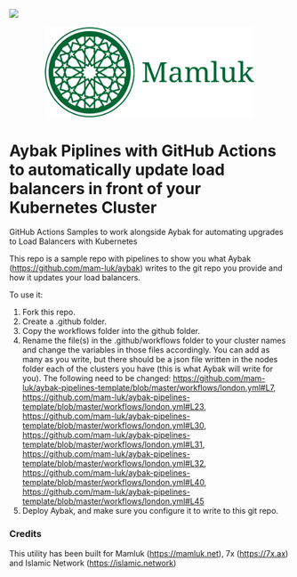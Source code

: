 [![](https://img.shields.io/github/license/mam-luk/aybak.svg)](https://github.com/mam-luk/aybak/blob/master/LICENSE)

<p align="center"><img src=".mamluk/logo-horizontal.svg" alt="Kipchak by Mamluk" title="Kipchak by Mamluk - an API Toolkit" width="377"/>
</p>

# Aybak Piplines with GitHub Actions to automatically update load balancers in front of your Kubernetes Cluster
GitHub Actions Samples to work alongside Aybak for automating upgrades to Load Balancers with Kubernetes

This repo is a sample repo with pipelines to show you what Aybak (https://github.com/mam-luk/aybak) writes to the git repo you provide and how it updates your load balancers.

To use it:

1. Fork this repo.
2. Create a .github folder.
3. Copy the workflows folder into the github folder.
4. Rename the file(s) in the .github/workflows folder to your cluster names and change the variables in those files accordingly. You can add as many as you write, but there should be a json file written in the nodes folder each of the clusters you have (this is what Aybak will write for you). The following need to be changed: https://github.com/mam-luk/aybak-pipelines-template/blob/master/workflows/london.yml#L7, https://github.com/mam-luk/aybak-pipelines-template/blob/master/workflows/london.yml#L23, https://github.com/mam-luk/aybak-pipelines-template/blob/master/workflows/london.yml#L30, https://github.com/mam-luk/aybak-pipelines-template/blob/master/workflows/london.yml#L31, https://github.com/mam-luk/aybak-pipelines-template/blob/master/workflows/london.yml#L32, https://github.com/mam-luk/aybak-pipelines-template/blob/master/workflows/london.yml#L40,
https://github.com/mam-luk/aybak-pipelines-template/blob/master/workflows/london.yml#L45
5. Deploy Aybak, and make sure you configure it to write to this git repo.

### Credits
This utility has been built for Mamluk (https://mamluk.net), 7x (https://7x.ax) and Islamic Network (https://islamic.network)
